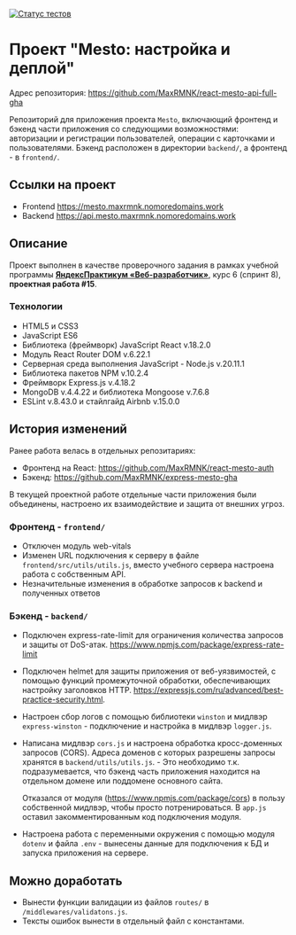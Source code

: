 [![Статус тестов](../../actions/workflows/tests.yml/badge.svg)](../../actions/workflows/tests.yml)

# Проект "Mesto: настройка и деплой"
Адрес репозитория: https://github.com/MaxRMNK/react-mesto-api-full-gha

Репозиторий для приложения проекта `Mesto`, включающий фронтенд и бэкенд части приложения со следующими возможностями: авторизации и регистрации пользователей, операции с карточками и пользователями. Бэкенд расположен в директории `backend/`, а фронтенд - в `frontend/`.

## Ссылки на проект
  * Frontend https://mesto.maxrmnk.nomoredomains.work
  * Backend https://api.mesto.maxrmnk.nomoredomains.work

## Описание
Проект выполнен в качестве проверочного задания в рамках учебной программы **[ЯндексПрактикум «Веб-разработчик»](https://practicum.yandex.ru/web/)**, курс 6 (спринт 8), **проектная работа #15**.

### Технологии
 - HTML5 и CSS3
 - JavaScript ES6
 - Библиотека (фреймворк) JavaScript React v.18.2.0
 - Модуль React Router DOM v.6.22.1
 - Серверная среда выполнения JavaScript - Node.js v.20.11.1
 - Библиотека пакетов NPM v.10.2.4
 - Фреймворк Express.js v.4.18.2
 - MongoDB v.4.4.22 и библиотека Mongoose v.7.6.8
 - ESLint v.8.43.0 и стайлгайд Airbnb v.15.0.0

## История изменений
Ранее работа велась в отдельных репозитариях:
  * Фронтенд на React: https://github.com/MaxRMNK/react-mesto-auth
  * Бэкенд: https://github.com/MaxRMNK/express-mesto-gha

В текущей проектной работе отдельные части приложения были объединены, настроено их взаимодействие и защита от внешних угроз.

### Фронтенд - `frontend/`
  + Отключен модуль web-vitals
  + Изменен URL подключения к серверу в файле `frontend/src/utils/utils.js`, вместо учебного сервера настроена работа с собственным API.
  + Незначительные изменения в обработке запросов к backend и полученных ответов

### Бэкенд - `backend/`
  + Подключен express-rate-limit для ограничения количества запросов и защиты от DoS-атак.
    https://www.npmjs.com/package/express-rate-limit
  + Подключен helmet для защиты приложения от веб-уязвимостей, с помощью функций промежуточной обработки, обеспечивающих настройку заголовков HTTP.
    https://expressjs.com/ru/advanced/best-practice-security.html.
  + Настроен сбор логов с помощью библиотеки `winston` и мидлвэр `express-winston` - подключение и настройка в мидлвэр `logger.js`.
  + Написана мидлвэр `cors.js` и настроена обработка кросс-доменных запросов (CORS). Адреса доменов с которых разрешены запросы хранятся в `backend/utils/utils.js`. - Это необходимо т.к. подразумевается, что бэкенд часть приложения находится на отдельном домене или поддомене основного сайта.

    Отказался от модуля (https://www.npmjs.com/package/cors) в пользу собственной мидлвэр, чтобы просто потренироваться. В `app.js` оставил закомментированным код подключения модуля.
  + Настроена работа с переменными окружения с помощью модуля `dotenv` и файла `.env` - вынесены данные для подключения к БД и запуска приложения на сервере.

## Можно доработать
  * Вынести функции валидации из файлов `routes/` в `/middlewares/validatons.js`.
  * Тексты ошибок вынести в отдельный файл с константами.






